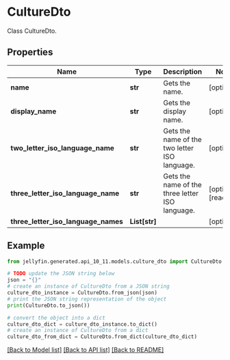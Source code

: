 # CultureDto

Class CultureDto.

## Properties

Name | Type | Description | Notes
------------ | ------------- | ------------- | -------------
**name** | **str** | Gets the name. | [optional] 
**display_name** | **str** | Gets the display name. | [optional] 
**two_letter_iso_language_name** | **str** | Gets the name of the two letter ISO language. | [optional] 
**three_letter_iso_language_name** | **str** | Gets the name of the three letter ISO language. | [optional] [readonly] 
**three_letter_iso_language_names** | **List[str]** |  | [optional] 

## Example

```python
from jellyfin.generated.api_10_11.models.culture_dto import CultureDto

# TODO update the JSON string below
json = "{}"
# create an instance of CultureDto from a JSON string
culture_dto_instance = CultureDto.from_json(json)
# print the JSON string representation of the object
print(CultureDto.to_json())

# convert the object into a dict
culture_dto_dict = culture_dto_instance.to_dict()
# create an instance of CultureDto from a dict
culture_dto_from_dict = CultureDto.from_dict(culture_dto_dict)
```
[[Back to Model list]](../README.md#documentation-for-models) [[Back to API list]](../README.md#documentation-for-api-endpoints) [[Back to README]](../README.md)


